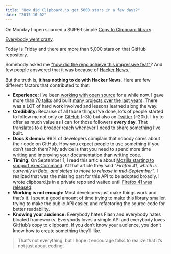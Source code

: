 ```yaml
---
title: "How did Clipboard.js get 5000 stars in a few days?"
date: "2015-10-02"
---
```


On Monday I open sourced a SUPER simple [Copy to Clipboard library](https://clipboardjs.com/).

[Everybody went crazy](https://twitter.com/search?f=tweets&vertical=default&q=clipboard.js&src=typd).

Today is Friday and there are more than 5,000 stars on that GitHub repository.

Somebody asked me ["how did the repo achieve this impressive feat"](https://github.com/zenorocha/clipboard.js/issues/56)? And few people answered that it was because of [Hacker News](https://news.ycombinator.com/item?id=10301881).

But the truth is, **it has nothing to do with Hacker News**. Here are few different factors that contributed to that:

- **Experience:** I’ve been [working with open source](/most-active-contributors-on-github) for a while now. I gave more than [70 talks](/talks) and built [many projects over the last years](/projects). There was a LOT of hard work involved and lessons learned along the way.
- **Credibility:** Because of all those things I’ve done, lots of people started to follow me not only on [GitHub](https://github.com/zenorocha/) (~3k) but also on [Twitter](https://twitter.com/zenorocha) (~20k). I try to offer as much value as I can for those followers **every day**. That translates to a broader reach whenever I need to share something I’ve built.
- **Docs & demos:** 99% of developers complain that nobody cares about their code on GitHub. How you expect people to use something if you don’t teach them? My advice is that you need to spend more time writing and improving your documentation than writing code.
- **Timing:** On September 1, I read this article about [Mozilla starting to support execCommand](https://hacks.mozilla.org/2015/09/flash-free-clipboard-for-the-web/). At that article they said _“Firefox 41, which is currently in Beta, and slated to move to release in mid-September”_. I realized that was the missing part for this API to be adopted broadly. I wrote clipboard.js in a private repo and waited until [Firefox 41 was released](https://developer.mozilla.org/en-US/Firefox/Releases/41).
- **Working is not enough:** Most developers just make things work and that’s it. I spent a good amount of time trying to make this library smaller, trying to make the public API easier, and refactoring the source code for better readability.
- **Knowing your audience:** Everybody hates Flash and everybody hates bloated frameworks. Everybody loves a simple API and everybody loves GitHub’s copy to clipboard. If you don’t know your audience, you don’t know how to create something they’ll like.

> That’s not everything, but I hope it encourage folks to realize that it’s not just about coding.
